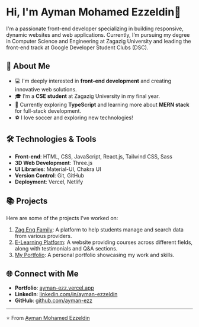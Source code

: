 # Hi, I'm Ayman Mohamed Ezzeldin💚

I'm a passionate front-end developer specializing in building responsive, dynamic websites and web applications. Currently, I’m pursuing my degree in Computer Science and Engineering at Zagazig University and leading the front-end track at Google Developer Student Clubs (DSC).

## 🚀 About Me

- 💻 I'm deeply interested in **front-end development** and creating innovative web solutions.
- 🎓 I’m a **CSE student** at Zagazig University in my final year.
- 🌱 Currently exploring **TypeScript** and learning more about **MERN stack** for full-stack development.
- ⚽ I love soccer and exploring new technologies!

## 🛠️ Technologies & Tools

- **Front-end**: HTML, CSS, JavaScript, React.js, Tailwind CSS, Sass
- **3D Web Development**: Three.js
- **UI Libraries**: Material-UI, Chakra UI
- **Version Control**: Git, GitHub
- **Deployment**: Vercel, Netlify

## 📚 Projects

Here are some of the projects I've worked on:

1. [Zag Eng Family](https://zag-eng-family.vercel.app/): A platform to help students manage and search data from various providers.
2. [E-Learning Platform](https://e-learning-app-six.vercel.app/): A website providing courses across different fields, along with testimonials and Q&A sections.
3. [My Portfolio](https://ayman-ezz.vercel.app/): A personal portfolio showcasing my work and skills.

## 🌐 Connect with Me

- **Portfolio**: [ayman-ezz.vercel.app](https://ayman-ezz.vercel.app/)
- **LinkedIn**: [linkedin.com/in/ayman-ezzeldin](https://linkedin.com/in/ayman-ezzeldin)
- **GitHub**: [github.com/ayman-ezz](https://github.com/ayman-ezz)

---

⭐️ From [Ayman Mohamed Ezzeldin](https://github.com/ayman-ezz)
